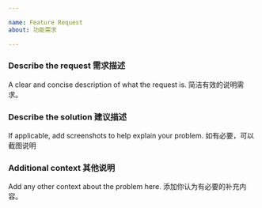 ```yaml
---

name: Feature Request
about: 功能需求

---
```


### Describe the request 需求描述

A clear and concise description of what the request is. 简洁有效的说明需求。

### Describe the solution 建议描述

If applicable, add screenshots to help explain your problem. 如有必要，可以截图说明

### Additional context 其他说明

Add any other context about the problem here. 添加你认为有必要的补充内容。
